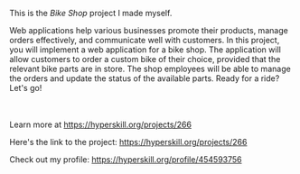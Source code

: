 This is the *Bike Shop* project I made myself.


<p>Web applications help various businesses promote their products, manage orders effectively, and communicate well with customers. In this project, you will implement a web application for a bike shop. The application will allow customers to order a custom bike of their choice, provided that the relevant bike parts are in store. The shop employees will be able to manage the orders and update the status of the available parts. Ready for a ride? Let's go!</p><br/><br/>Learn more at <a href="https://hyperskill.org/projects/266?utm_source=ide&utm_medium=ide&utm_campaign=ide&utm_content=project-card">https://hyperskill.org/projects/266</a>

Here's the link to the project: https://hyperskill.org/projects/266

Check out my profile: https://hyperskill.org/profile/454593756